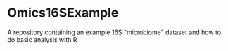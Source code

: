 # Omics16SExample
A repository containing an example 16S "microbiome" dataset and how to do basic analysis with R
